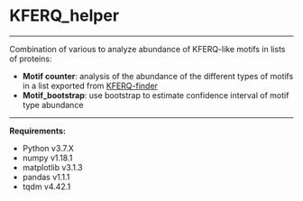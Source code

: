 # KFERQ_helper
---

Combination of various to analyze abundance of KFERQ-like motifs in lists of proteins:
  * **Motif counter**: analysis of the abundance of the different types of motifs in a list exported from [KFERQ-finder](http://tinyurl.com/kferq)
  * **Motif_bootstrap**: use bootstrap to estimate confidence interval of motif type abundance


___
**Requirements:**
* Python v3.7.X
* numpy v1.18.1
* matplotlib v3.1.3
* pandas v1.1.1
* tqdm v4.42.1